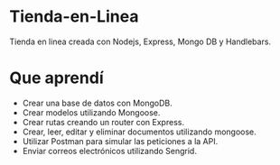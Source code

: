 # Tienda-en-Linea
Tienda en linea creada con Nodejs, Express, Mongo DB y Handlebars.

# Que aprendí
* Crear una base de datos con MongoDB.
* Crear modelos utilizando Mongoose.
* Crear rutas creando un router con Express.
* Crear, leer, editar y eliminar documentos utilizando mongoose.
* Utilizar Postman para simular las peticiones a la API.
* Enviar correos electrónicos utilizando Sengrid.

